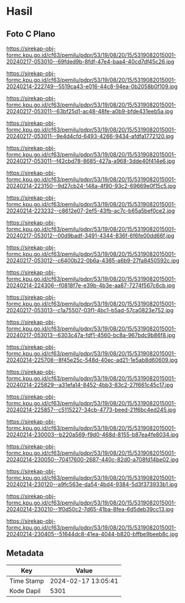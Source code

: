 # Hasil

## Foto C Plano

https://sirekap-obj-formc.kpu.go.id/cf63/pemilu/pdpr/53/19/08/20/15/5319082015001-20240217-053010--69fded9b-8fdf-47e4-baa4-40cd7df45c26.jpg

https://sirekap-obj-formc.kpu.go.id/cf63/pemilu/pdpr/53/19/08/20/15/5319082015001-20240214-222749--5519ca43-e016-44c8-94ea-0b2058b0f109.jpg

https://sirekap-obj-formc.kpu.go.id/cf63/pemilu/pdpr/53/19/08/20/15/5319082015001-20240217-053011--63bf25d1-ac48-48fe-a0b9-bfde431eeb5a.jpg

https://sirekap-obj-formc.kpu.go.id/cf63/pemilu/pdpr/53/19/08/20/15/5319082015001-20240217-053011--9e4d4cfd-6493-4266-9434-afdfa1772120.jpg

https://sirekap-obj-formc.kpu.go.id/cf63/pemilu/pdpr/53/19/08/20/15/5319082015001-20240217-053011--f42cbd78-8685-427a-a968-3dde40f414e6.jpg

https://sirekap-obj-formc.kpu.go.id/cf63/pemilu/pdpr/53/19/08/20/15/5319082015001-20240214-223150--9d27cb24-148a-4f90-93c2-69669e0f15c5.jpg

https://sirekap-obj-formc.kpu.go.id/cf63/pemilu/pdpr/53/19/08/20/15/5319082015001-20240214-223232--c8612e07-2ef5-43fb-ac7c-b65a5bef0ce2.jpg

https://sirekap-obj-formc.kpu.go.id/cf63/pemilu/pdpr/53/19/08/20/15/5319082015001-20240217-053012--00d9badf-3491-4344-836f-6f6fe00dd66f.jpg

https://sirekap-obj-formc.kpu.go.id/cf63/pemilu/pdpr/53/19/08/20/15/5319082015001-20240217-053012--c6400b22-0b6a-4365-a6b9-27fa8450592c.jpg

https://sirekap-obj-formc.kpu.go.id/cf63/pemilu/pdpr/53/19/08/20/15/5319082015001-20240214-224306--f0818f7e-e39b-4b3e-aa87-7274f567c6cb.jpg

https://sirekap-obj-formc.kpu.go.id/cf63/pemilu/pdpr/53/19/08/20/15/5319082015001-20240217-053013--c1a75507-03f1-4bc1-b5ad-57ca0823e752.jpg

https://sirekap-obj-formc.kpu.go.id/cf63/pemilu/pdpr/53/19/08/20/15/5319082015001-20240217-053013--6303c47a-fdf1-4560-bc8a-967bdc9b86f8.jpg

https://sirekap-obj-formc.kpu.go.id/cf63/pemilu/pdpr/53/19/08/20/15/5319082015001-20240214-225708--8f45e25c-548d-40ec-ad21-1e5ab8d60609.jpg

https://sirekap-obj-formc.kpu.go.id/cf63/pemilu/pdpr/53/19/08/20/15/5319082015001-20240214-225829--a31efa14-8452-4bb3-83c2-27f661c45c17.jpg

https://sirekap-obj-formc.kpu.go.id/cf63/pemilu/pdpr/53/19/08/20/15/5319082015001-20240214-225857--c5115227-34cb-4773-beed-21f6bc4ed245.jpg

https://sirekap-obj-formc.kpu.go.id/cf63/pemilu/pdpr/53/19/08/20/15/5319082015001-20240214-230003--b220a569-f9d0-468d-8155-b87ea4fe8034.jpg

https://sirekap-obj-formc.kpu.go.id/cf63/pemilu/pdpr/53/19/08/20/15/5319082015001-20240214-230050--70417600-2687-440c-82d0-a708fd14be02.jpg

https://sirekap-obj-formc.kpu.go.id/cf63/pemilu/pdpr/53/19/08/20/15/5319082015001-20240214-230120--a9fc563e-da54-4bd4-9384-5d3f373933b1.jpg

https://sirekap-obj-formc.kpu.go.id/cf63/pemilu/pdpr/53/19/08/20/15/5319082015001-20240214-230210--1f0d50c2-7d65-41ba-8fea-6d5deb39cc13.jpg

https://sirekap-obj-formc.kpu.go.id/cf63/pemilu/pdpr/53/19/08/20/15/5319082015001-20240214-230405--51644dc8-41ea-4044-b820-bffbe9beeb8c.jpg


## Metadata

| Key        | Value               |
| ---------- | ------------------- |
| Time Stamp | 2024-02-17 13:05:41 |
| Kode Dapil | 5301                |



